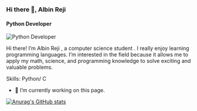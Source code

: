 ### Hi there 👋, Albin Reji
#### Python Developer
![Python Developer](https://media.licdn.com/dms/image/D5616AQFxWlzMNgFHRw/profile-displaybackgroundimage-shrink_350_1400/0/1682945942277?e=1689206400&v=beta&t=etoxPtoGygFwuRelhmAHqOcpruTYsrZMYp7K-agoLkM)


Hi there! I’m Albin Reji , a computer science student . I really enjoy learning programming languages. I’m interested in the field because it allows me to apply my math, science, and programming knowledge to solve exciting and valuable problems.

Skills: Python/ C

- 🔭 I’m currently working on this page. 


[![Anurag's GitHub stats](https://github-readme-stats.vercel.app/api?username=Albin-Reji)](https://github.com/anuraghazra/github-readme-stats)
